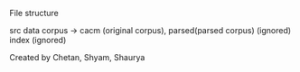 File structure

src
data
corpus -> cacm (original corpus), parsed(parsed corpus) (ignored)
index (ignored)

Created by
Chetan, Shyam, Shaurya
